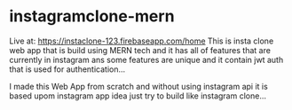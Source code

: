 # instagramclone-mern

Live at: https://instaclone-123.firebaseapp.com/home
This is insta clone web app that is build using MERN tech and
it has all of features that are currently in instagram 
ans some features are unique and it contain jwt auth that is 
used for authentication...


I made this Web App from scratch and without using instagram api it is based upom instagram app idea
just try to build like instagram clone...
